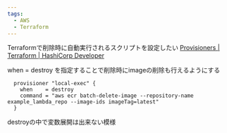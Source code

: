 ```yaml
---
tags:
  - AWS
  - Terraform
---
```


Terraformで削除時に自動実行されるスクリプトを設定したい
[Provisioners | Terraform | HashiCorp Developer](https://developer.hashicorp.com/terraform/language/resources/provisioners/syntax#destroy-time-provisioners)

when = destroy
を指定することで削除時にimageの削除も行えるようにする

```hcl
  provisioner "local-exec" {
    when    = destroy
    command = "aws ecr batch-delete-image --repository-name example_lambda_repo --image-ids imageTag=latest"
  }
```
destroyの中で変数展開は出来ない模様